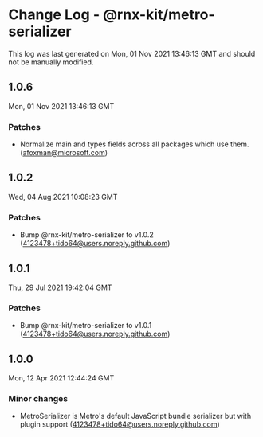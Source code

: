 # Change Log - @rnx-kit/metro-serializer

This log was last generated on Mon, 01 Nov 2021 13:46:13 GMT and should not be manually modified.

<!-- Start content -->

## 1.0.6

Mon, 01 Nov 2021 13:46:13 GMT

### Patches

- Normalize main and types fields across all packages which use them. (afoxman@microsoft.com)

## 1.0.2

Wed, 04 Aug 2021 10:08:23 GMT

### Patches

- Bump @rnx-kit/metro-serializer to v1.0.2 (4123478+tido64@users.noreply.github.com)

## 1.0.1

Thu, 29 Jul 2021 19:42:04 GMT

### Patches

- Bump @rnx-kit/metro-serializer to v1.0.1 (4123478+tido64@users.noreply.github.com)

## 1.0.0

Mon, 12 Apr 2021 12:44:24 GMT

### Minor changes

- MetroSerializer is Metro's default JavaScript bundle serializer but with plugin support (4123478+tido64@users.noreply.github.com)
